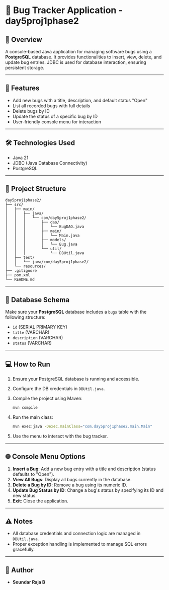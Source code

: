 # 🔧 Bug Tracker Application - day5proj1phase2

## 📄 Overview

A console-based Java application for managing software bugs using a **PostgreSQL** database. It provides functionalities to insert, view, delete, and update bug entries. JDBC is used for database interaction, ensuring persistent storage.

---

## 🔺 Features

* Add new bugs with a title, description, and default status "Open"
* List all recorded bugs with full details
* Delete bugs by ID
* Update the status of a specific bug by ID
* User-friendly console menu for interaction

---

## 🛠️ Technologies Used

* Java 21
* JDBC (Java Database Connectivity)
* PostgreSQL

---

## 🔹 Project Structure

```
day5proj1phase2/
├── src/
│   ├── main/
│   │   ├── java/
│   │   │   └── com/day5proj1phase2/
│   │   │       ├── dao/
│   │   │       │   └── BugDAO.java
│   │   │       ├── main/
│   │   │       │   └── Main.java
│   │   │       ├── models/
│   │   │       │   └── Bug.java
│   │   │       └── util/
│   │   │           └── DBUtil.java
│   ├── test/
│   │   └── java/com/day5proj1phase2/
│   └── resources/
├── .gitignore
├── pom.xml
└── README.md
```

---

## 🧾 Database Schema

Make sure your **PostgreSQL** database includes a `bugs` table with the following structure:

* `id` (SERIAL PRIMARY KEY)
* `title` (VARCHAR)
* `description` (VARCHAR)
* `status` (VARCHAR)

---

## 💻 How to Run

1. Ensure your PostgreSQL database is running and accessible.
2. Configure the DB credentials in `DBUtil.java`.
3. Compile the project using Maven:

   ```bash
   mvn compile
   ```
4. Run the main class:

   ```bash
   mvn exec:java -Dexec.mainClass="com.day5proj1phase2.main.Main"
   ```
5. Use the menu to interact with the bug tracker.

---

## 🌐 Console Menu Options

1. **Insert a Bug**: Add a new bug entry with a title and description (status defaults to "Open").
2. **View All Bugs**: Display all bugs currently in the database.
3. **Delete a Bug by ID**: Remove a bug using its numeric ID.
4. **Update Bug Status by ID**: Change a bug's status by specifying its ID and new status.
5. **Exit**: Close the application.

---

## ⚠️ Notes

* All database credentials and connection logic are managed in `DBUtil.java`.
* Proper exception handling is implemented to manage SQL errors gracefully.

---

## 👤 Author
- **Soundar Raja B**
